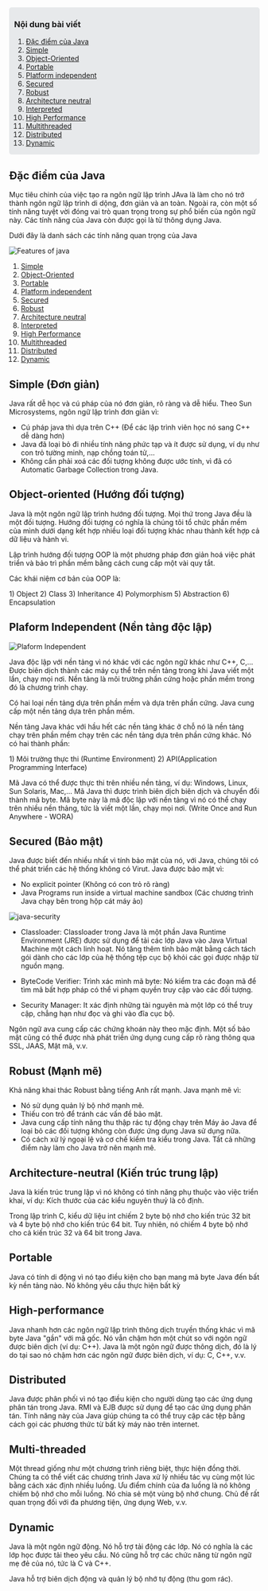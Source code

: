 <div style="background-color: #e7e9eb; padding: 1px 10px; border-radius: 5px; margin-bottom: 20px">

### Nội dung bài viết

1. [Đặc điểm của Java](#dac-diem-cua-java)
2. [Simple](#Simple)
3. [Object-Oriented](#Object-Oriented)
4. [Portable](#Portable)
5. [Platform independent](#Platform-independent)
6. [Secured](#Secured)
7. [Robust](#Robust)
8. [Architecture neutral](#Architecture-neutral)
9. [Interpreted](#Interpreted)
10. [High Performance](#High-Performance)
11. [Multithreaded](#Multithreaded)
12. [Distributed](#Distributed)
13. [Dynamic](#Dynamic)

</div>

<div class="section" id="dac-diem-cua-java"><div>

## Đặc điểm của Java

Mục tiêu chinh của việc tạo ra ngôn ngữ lập trình JAva là làm cho nó trở thành ngôn ngữ lập trình di dộng, đơn giản và an toàn. Ngoài ra, còn một số tính năng tuyệt vời đóng vai trò quan trọng trong sự phổ biến của ngôn ngữ này. Các tính năng của Java còn được gọi là từ thông dụng Java.

Dưới đây là danh sách các tính năng quan trọng của Java

![Features of java](https://static.javatpoint.com/images/core/java-features.png)

1. [Simple](#Simple)
2. [Object-Oriented](#Object-Oriented)
3. [Portable](#Portable)
4. [Platform independent](#Platform-independent)
5. [Secured](#Secured)
6. [Robust](#Robust)
7. [Architecture neutral](#Architecture-neutral)
8. [Interpreted](#Interpreted)
9. [High Performance](#High-Performance)
10. [Multithreaded](#Multithreaded)
11. [Distributed](#Distributed)
12. [Dynamic](#Dynamic)

<div class="section" id="Simple"><div>

## Simple (Đơn giản)

Java rất dễ học và cú pháp của nó đơn giản, rõ ràng và dễ hiểu. Theo Sun Microsystems, ngôn ngữ lập trình đơn giản vì:

- Cú pháp java thì dựa trên C++ (Để các lập trình viên học nó sang C++ dễ dàng hơn)
- Java đã loại bỏ đi nhiều tính năng phức tạp và ít được sử dụng, ví dụ như con trỏ tường minh, nạp chồng toán tử,...
- Không cần phải xoá các đối tượng không được ước tính, vì đã có Automatic Garbage Collection trong Java.

<div class="section" id="Object-Oriented"><div>

## Object-oriented (Hướng đối tượng)

Java là một ngôn ngữ lập trình hướng đối tượng. Mọi thứ trong Java đều là một đối tượng. Hướng đối tượng có nghĩa là chúng tôi tổ chức phần mềm của mình dưới dạng kết hợp nhiều loại đối tượng khác nhau thành kết hợp cả dữ liệu và hành vi.

Lập trình hướng đối tượng OOP là một phương pháp đơn giản hoá việc phát triển và bảo trì phần mềm bằng cách cung cấp một vài quy tắt.

Các khái niệm cơ bản của OOP là:

1\) Object
2\) Class
3\) Inheritance
4\) Polymorphism
5\) Abstraction
6\) Encapsulation

<div class="section" id="Platform-independent"><div>

## Plaform Independent (Nền tảng độc lập)

![Plaform Independent](https://static.javatpoint.com/images/core/platform-independent-java.png)

Java độc lập với nền tảng vì nó khác với các ngôn ngữ khác như C++, C,... Được biên dịch thành các máy cụ thể trên nền tảng trong khi Java viết một lần, chạy mọi nơi. Nền tảng là môi trường phần cứng hoặc phần mềm trong đó là chương trình chạy.

Có hai loại nền tảng dựa trên phần mềm và dựa trên phần cứng. Java cung cấp một nền tảng dựa trên phần mềm.

Nền tảng Java khác với hầu hết các nền tảng khác ở chỗ nó là nền tảng chạy trên phần mềm chạy trên các nền tảng dựa trên phần cứng khác. Nó có hai thành phần:

1\) Môi trường thực thi (Runtime Environment)
2\) API(Application Programming Interface)

Mã Java có thể được thực thi trên nhiều nền tảng, ví dụ: Windows, Linux, Sun Solaris, Mac,... Mã Java thì được trình biên dịch biên dịch và chuyển đổi thành mã byte. Mã byte này là mã độc lập với nền tảng vì nó có thể chạy trên nhiều nền thảng, tức là viết một lần, chạy mọi nơi. (Write Once and Run Anywhere - WORA)

<div class="section" id="Secured"><div>
<div class="section" id="Interpreted"><div>

## Secured (Bảo mật)

Java được biết đến nhiều nhất vì tính bảo mật của nó, với Java, chúng tôi có thể phát triển các hệ thống không có Virut. Java được bảo mật vì:

- No explicit pointer (Không có con trỏ rõ ràng)
- Java Programs run inside a virtual machine sandbox (Các chương trình Java chạy bên trong hộp cát máy ảo)

![java-security](https://static.javatpoint.com/images/core/java-security.png)

- Classloader: Classloader trong Java là một phần Java Runtime Environment (JRE) được sử dụng để tải các lớp Java vào Java Virtual Machine một cách linh hoạt. Nó tăng thêm tính bảo mật bằng cách tách gói dành cho các lớp của hệ thống tệp cục bộ khỏi các gọi được nhập từ nguồn mạng.

- ByteCode Verifier: Trình xác mình mã byte: Nó kiểm tra các đoạn mã để tìm mã bất hợp pháp có thể vi phạm quyền truy cập vào các đối tượng.

- Security Manager: It xác định những tài nguyên mà một lớp có thể truy cập, chẳng hạn như đọc và ghi vào đĩa cục bộ.

Ngôn ngữ ava cung cấp các chứng khoán này theo mặc định. Một số bảo mật cũng có thể được nhà phát triển ứng dụng cung cấp rõ ràng thông qua SSL, JAAS, Mật mã, v.v.

<div class="section" id="Robust"><div>

## Robust (Mạnh mẽ)

Khả năng khai thác Robust bằng tiếng Anh rất mạnh. Java mạnh mẽ vì:

- Nó sử dụng quản lý bộ nhớ mạnh mẽ.
- Thiếu con trỏ để tránh các vấn đề bảo mật.
- Java cung cấp tính năng thu thập rác tự động chạy trên Máy ảo Java để loại bỏ các đối tượng không còn được ứng dụng Java sử dụng nữa.
- Có cách xử lý ngoại lệ và cơ chế kiểm tra kiểu trong Java. Tất cả những điểm này làm cho Java trở nên mạnh mẽ.

<div class="section" id="Architecture-neutral"><div>

## Architecture-neutral (Kiến trúc trung lập)

Java là kiến trúc trung lập vì nó không có tính năng phụ thuộc vào việc triển khai, ví dụ: Kích thước của các kiểu nguyên thuỷ là cô định.

Trong lập trình C, kiểu dữ liệu int chiếm 2 byte bộ nhớ cho kiến ​​trúc 32 bit và 4 byte bộ nhớ cho kiến ​​trúc 64 bit. Tuy nhiên, nó chiếm 4 byte bộ nhớ cho cả kiến ​​trúc 32 và 64 bit trong Java.

<div class="section" id="Portable"><div>

## Portable

Java có tính di động vì nó tạo điều kiện cho bạn mang mã byte Java đến bất kỳ nền tảng nào. Nó không yêu cầu thực hiện bất kỳ

<div class="section" id="High-Performance"><div>

## High-performance

Java nhanh hơn các ngôn ngữ lập trình thông dịch truyền thống khác vì mã byte Java "gần" với mã gốc. Nó vẫn chậm hơn một chút so với ngôn ngữ được biên dịch (ví dụ: C++). Java là một ngôn ngữ được thông dịch, đó là lý do tại sao nó chậm hơn các ngôn ngữ được biên dịch, ví dụ: C, C++, v.v.

<div class="section" id="Distributed"><div>

## Distributed

Java được phân phối vì nó tạo điều kiện cho người dùng tạo các ứng dụng phân tán trong Java. RMI và EJB được sử dụng để tạo các ứng dụng phân tán. Tính năng này của Java giúp chúng ta có thể truy cập các tệp bằng cách gọi các phương thức từ bất kỳ máy nào trên internet.

<div class="section" id="Multithreaded"><div>

## Multi-threaded

Một thread giống như một chương trình riêng biệt, thực hiện đồng thời. Chúng ta có thể viết các chương trình Java xử lý nhiều tác vụ cùng một lúc bằng cách xác định nhiều luồng. Ưu điểm chính của đa luồng là nó không chiếm bộ nhớ cho mỗi luồng. Nó chia sẻ một vùng bộ nhớ chung. Chủ đề rất quan trọng đối với đa phương tiện, ứng dụng Web, v.v.

<div class="section" id="Dynamic"><div>

## Dynamic

Java là một ngôn ngữ động. Nó hỗ trợ tải động các lớp. Nó có nghĩa là các lớp học được tải theo yêu cầu. Nó cũng hỗ trợ các chức năng từ ngôn ngữ mẹ đẻ của nó, tức là C và C++.

Java hỗ trợ biên dịch động và quản lý bộ nhớ tự động (thu gom rác).
